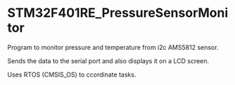 # STM32F401RE_PressureSensorMonitor

Program to monitor pressure and temperature from i2c AMS5812 sensor.

Sends the data to the serial port and also displays it on a LCD screen.

Uses RTOS (CMSIS_OS) to ccordinate tasks.

